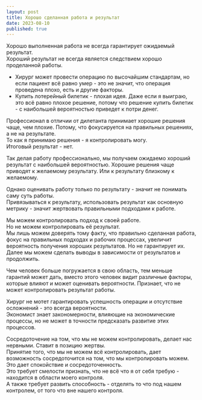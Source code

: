 ```yaml
---
layout: post
title: Хорошо сделанная работа и результат
date: 2023-08-10
published: true
---
```

Хорошо выполненная работа не всегда гарантирует ожидаемый результат.\
Хороший результат не всегда является следствием хорошо проделанной работы.
* Хирург может провести операцию по высочайшим стандартам, но если пациент всё равно умер - это не значит, что операция проведена плохо, есть и другие факторы.
* Купить лотерейный билетик - плохая идея. Даже если я выиграю, это всё равно плохое решение, потому что решение купить билетик - с наибольшей вероятностью приведет к потри денег.

Профессионал в отличии от дилетанта принимает хорошие решения чаще, чем плохие. Потому, что фокусируется на правильных решениях, а не на результате.\
То как я принимаю решения - я контролировать могу.\
Итоговый результат - нет.

Так делая работу профессионально, мы получаем ожидаемо хороший результат с наибольшей вероятностью. Хорошие решения чаще приводят к желаемому результату. Или к результату близкому к желаемому.

Однако оценивать работу только по результату - значит не понимать саму суть работы.\
Привязываться к результату, использовать результат как основную метрику - значит жертвовать правильными подходами к работе.

Мы можем контролировать подход к своей работе.\
Но не можем контролировать её результат.\
Мы лишь можем доверять тому факту, что правильно сделанная работа, фокус на правильных подходах и рабочих процессах, увеличит вероятность получения хороших результатов. Но не гарантирует их.\
Далее мы можем сделать выводы в зависимости от результатов и продолжить.

Чем человек больше погружается в свою область, тем меньше гарантий может дать, вместо этого человек видит различные факторы, которые влияют и может оценивать вероятности. Признает, что не может контролировать результат работы.

Хирург не мотет гарантировать успешность операции и отсутствие осложнений - это всегда вероятности.\
Экономист знает закономерности, влияющие на экономические процессы, но не может в точности предсказать развитие этих процессов.

Сосредоточение на том, что мы не можем контролировать, делает нас нервными. Ставит в позицию жертвы.\
Принятие того, что мы не можем всё контролировать, дает возможность сосредоточится на том, что мы контролировать можем. Это дает спокойствие и сосредоточенность.\
Это требует смелости признать, что не всё что я от себя требую - находится в области моего контроля.\
А также требует развить способность - отделять то что под нашем контролем, от того что вне нашего контроля.
